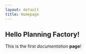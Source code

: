 ```yaml
---
layout: default
title: Homepage
---
```


## Hello Planning Factory!

This is the first *documentation* **page**!
